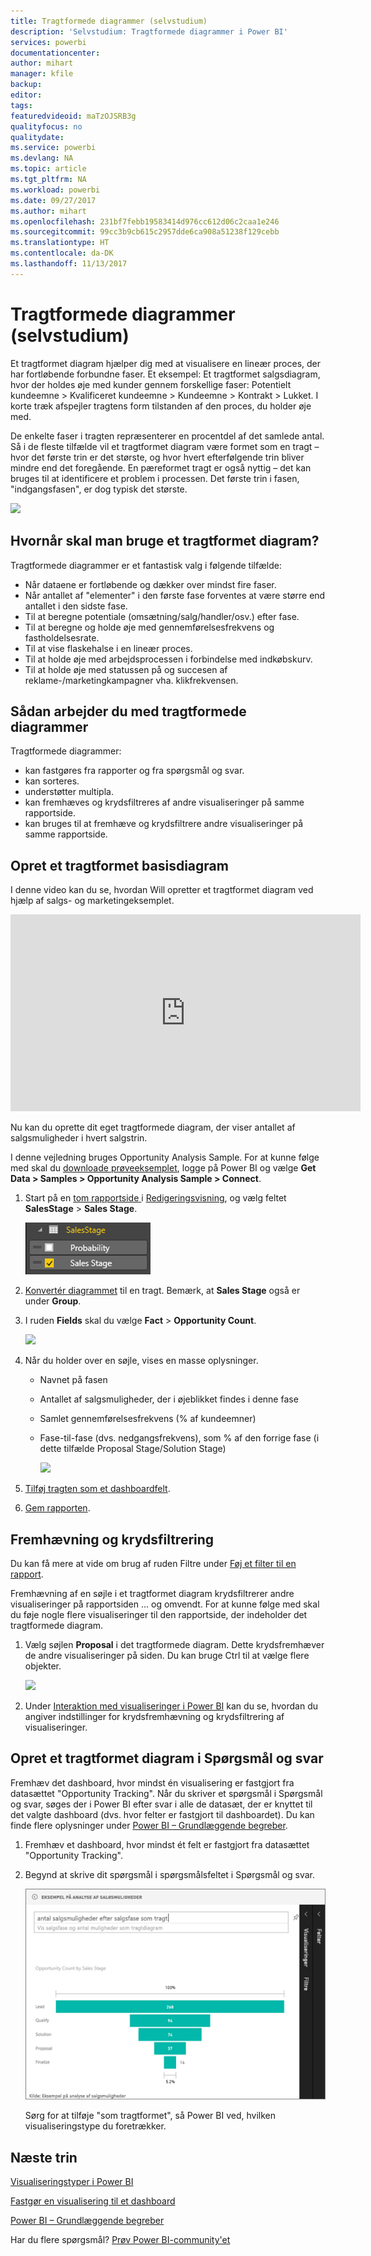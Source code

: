 ```yaml
---
title: Tragtformede diagrammer (selvstudium)
description: 'Selvstudium: Tragtformede diagrammer i Power BI'
services: powerbi
documentationcenter: 
author: mihart
manager: kfile
backup: 
editor: 
tags: 
featuredvideoid: maTzOJSRB3g
qualityfocus: no
qualitydate: 
ms.service: powerbi
ms.devlang: NA
ms.topic: article
ms.tgt_pltfrm: NA
ms.workload: powerbi
ms.date: 09/27/2017
ms.author: mihart
ms.openlocfilehash: 231bf7febb19583414d976cc612d06c2caa1e246
ms.sourcegitcommit: 99cc3b9cb615c2957dde6ca908a51238f129cebb
ms.translationtype: HT
ms.contentlocale: da-DK
ms.lasthandoff: 11/13/2017
---
```

# <a name="funnel-charts-tutorial"></a>Tragtformede diagrammer (selvstudium)
Et tragtformet diagram hjælper dig med at visualisere en lineær proces, der har fortløbende forbundne faser. Et eksempel: Et tragtformet salgsdiagram, hvor der holdes øje med kunder gennem forskellige faser: Potentielt kundeemne \> Kvalificeret kundeemne \> Kundeemne \> Kontrakt \> Lukket.  I korte træk afspejler tragtens form tilstanden af den proces, du holder øje med.

De enkelte faser i tragten repræsenterer en procentdel af det samlede antal. Så i de fleste tilfælde vil et tragtformet diagram være formet som en tragt – hvor det første trin er det største, og hvor hvert efterfølgende trin bliver mindre end det foregående.  En pæreformet tragt er også nyttig – det kan bruges til at identificere et problem i processen.  Det første trin i fasen, "indgangsfasen", er dog typisk det største.

![](media/power-bi-visualization-funnel-charts/funnelplain.png)

## <a name="when-to-use-a-funnel-chart"></a>Hvornår skal man bruge et tragtformet diagram?
Tragtformede diagrammer er et fantastisk valg i følgende tilfælde:

* Når dataene er fortløbende og dækker over mindst fire faser.
* Når antallet af "elementer" i den første fase forventes at være større end antallet i den sidste fase.
* Til at beregne potentiale (omsætning/salg/handler/osv.) efter fase.
* Til at beregne og holde øje med gennemførelsesfrekvens og fastholdelsesrate.
* Til at vise flaskehalse i en lineær proces.
* Til at holde øje med arbejdsprocessen i forbindelse med indkøbskurv.
* Til at holde øje med statussen på og succesen af reklame-/marketingkampagner vha. klikfrekvensen.

## <a name="working-with-funnel-charts"></a>Sådan arbejder du med tragtformede diagrammer
Tragtformede diagrammer:

* kan fastgøres fra rapporter og fra spørgsmål og svar.
* kan sorteres.
* understøtter multipla.
* kan fremhæves og krydsfiltreres af andre visualiseringer på samme rapportside.
* kan bruges til at fremhæve og krydsfiltrere andre visualiseringer på samme rapportside.

## <a name="create-a-basic-funnel-chart"></a>Opret et tragtformet basisdiagram
I denne video kan du se, hvordan Will opretter et tragtformet diagram ved hjælp af salgs- og marketingeksemplet.

<iframe width="560" height="315" src="https://www.youtube.com/embed/maTzOJSRB3g" frameborder="0" allowfullscreen></iframe>


Nu kan du oprette dit eget tragtformede diagram, der viser antallet af salgsmuligheder i hvert salgstrin.

I denne vejledning bruges Opportunity Analysis Sample. For at kunne følge med skal du [downloade prøveeksemplet](sample-datasets.md), logge på Power BI og vælge **Get Data \> Samples \> Opportunity Analysis Sample \> Connect**.

1. Start på en [tom rapportside ](power-bi-report-add-page.md)i [Redigeringsvisning](service-interact-with-a-report-in-editing-view.md), og vælg feltet **SalesStage** \> **Sales Stage**.  
   
    ![](media/power-bi-visualization-funnel-charts/funnelselectfield_new.png)
2. [Konvertér diagrammet](power-bi-report-change-visualization-type.md) til en tragt. Bemærk, at **Sales Stage** også er under **Group**. 
3. I ruden **Fields** skal du vælge **Fact** \> **Opportunity Count**.
   
    ![](media/power-bi-visualization-funnel-charts/funnelfinal_new.png)
4. Når du holder over en søjle, vises en masse oplysninger.
   
   * Navnet på fasen
   * Antallet af salgsmuligheder, der i øjeblikket findes i denne fase
   * Samlet gennemførelsesfrekvens (% af kundeemner) 
   * Fase-til-fase (dvs. nedgangsfrekvens), som % af den forrige fase (i dette tilfælde Proposal Stage/Solution Stage)
     
     ![](media/power-bi-visualization-funnel-charts/funnelhover_new.png)
5. [Tilføj tragten som et dashboardfelt](service-dashboard-tiles.md). 
6. [Gem rapporten](service-report-save.md).

## <a name="highlighting-and-cross-filtering"></a>Fremhævning og krydsfiltrering
Du kan få mere at vide om brug af ruden Filtre under [Føj et filter til en rapport](power-bi-report-add-filter.md).

Fremhævning af en søjle i et tragtformet diagram krydsfiltrerer andre visualiseringer på rapportsiden ... og omvendt. For at kunne følge med skal du føje nogle flere visualiseringer til den rapportside, der indeholder det tragtformede diagram.

1. Vælg søjlen **Proposal** i det tragtformede diagram. Dette krydsfremhæver de andre visualiseringer på siden. Du kan bruge Ctrl til at vælge flere objekter.
   
   ![](media/power-bi-visualization-funnel-charts/funnelchartnoowl.gif)
2. Under [Interaktion med visualiseringer i Power BI](service-reports-visual-interactions.md) kan du se, hvordan du angiver indstillinger for krydsfremhævning og krydsfiltrering af visualiseringer.

## <a name="create-a-funnel-chart-in-qa"></a>Opret et tragtformet diagram i Spørgsmål og svar
Fremhæv det dashboard, hvor mindst én visualisering er fastgjort fra datasættet "Opportunity Tracking".  Når du skriver et spørgsmål i Spørgsmål og svar, søges der i Power BI efter svar i alle de datasæt, der er knyttet til det valgte dashboard (dvs. hvor felter er fastgjort til dashboardet). Du kan finde flere oplysninger under [Power BI – Grundlæggende begreber](service-basic-concepts.md).

1. Fremhæv et dashboard, hvor mindst ét felt er fastgjort fra datasættet "Opportunity Tracking".
2. Begynd at skrive dit spørgsmål i spørgsmålsfeltet i Spørgsmål og svar.
   
   ![](media/power-bi-visualization-funnel-charts/funnelfromqna_new.png)
   
   Sørg for at tilføje "som tragtformet", så Power BI ved, hvilken visualiseringstype du foretrækker.

## <a name="next-steps"></a>Næste trin
[Visualiseringstyper i Power BI](power-bi-visualization-types-for-reports-and-q-and-a.md)

[Fastgør en visualisering til et dashboard](service-dashboard-pin-tile-from-report.md)

[Power BI – Grundlæggende begreber](service-basic-concepts.md)

Har du flere spørgsmål? [Prøv Power BI-community'et](http://community.powerbi.com/)

